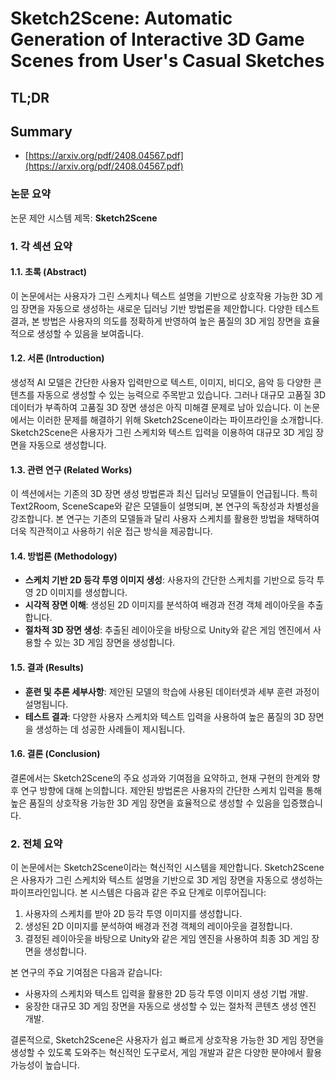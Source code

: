 # Sketch2Scene: Automatic Generation of Interactive 3D Game Scenes from User's Casual Sketches
## TL;DR
## Summary
- [https://arxiv.org/pdf/2408.04567.pdf](https://arxiv.org/pdf/2408.04567.pdf)

### 논문 요약

논문 제안 시스템 제목: **Sketch2Scene**

### 1. 각 섹션 요약

#### 1.1. 초록 (Abstract)
이 논문에서는 사용자가 그린 스케치나 텍스트 설명을 기반으로 상호작용 가능한 3D 게임 장면을 자동으로 생성하는 새로운 딥러닝 기반 방법론을 제안합니다. 다양한 테스트 결과, 본 방법은 사용자의 의도를 정확하게 반영하여 높은 품질의 3D 게임 장면을 효율적으로 생성할 수 있음을 보여줍니다.

#### 1.2. 서론 (Introduction)
생성적 AI 모델은 간단한 사용자 입력만으로 텍스트, 이미지, 비디오, 음악 등 다양한 콘텐츠를 자동으로 생성할 수 있는 능력으로 주목받고 있습니다. 그러나 대규모 고품질 3D 데이터가 부족하여 고품질 3D 장면 생성은 아직 미해결 문제로 남아 있습니다. 이 논문에서는 이러한 문제를 해결하기 위해 Sketch2Scene이라는 파이프라인을 소개합니다. Sketch2Scene은 사용자가 그린 스케치와 텍스트 입력을 이용하여 대규모 3D 게임 장면을 자동으로 생성합니다.

#### 1.3. 관련 연구 (Related Works)
이 섹션에서는 기존의 3D 장면 생성 방법론과 최신 딥러닝 모델들이 언급됩니다. 특히 Text2Room, SceneScape와 같은 모델들이 설명되며, 본 연구의 독창성과 차별성을 강조합니다. 본 연구는 기존의 모델들과 달리 사용자 스케치를 활용한 방법을 채택하여 더욱 직관적이고 사용하기 쉬운 접근 방식을 제공합니다.

#### 1.4. 방법론 (Methodology)
- **스케치 기반 2D 등각 투영 이미지 생성**: 사용자의 간단한 스케치를 기반으로 등각 투영 2D 이미지를 생성합니다.
- **시각적 장면 이해**: 생성된 2D 이미지를 분석하여 배경과 전경 객체 레이아웃을 추출합니다.
- **절차적 3D 장면 생성**: 추출된 레이아웃을 바탕으로 Unity와 같은 게임 엔진에서 사용할 수 있는 3D 게임 장면을 생성합니다.

#### 1.5. 결과 (Results)
- **훈련 및 추론 세부사항**: 제안된 모델의 학습에 사용된 데이터셋과 세부 훈련 과정이 설명됩니다.
- **테스트 결과**: 다양한 사용자 스케치와 텍스트 입력을 사용하여 높은 품질의 3D 장면을 생성하는 데 성공한 사례들이 제시됩니다.

#### 1.6. 결론 (Conclusion)
결론에서는 Sketch2Scene의 주요 성과와 기여점을 요약하고, 현재 구현의 한계와 향후 연구 방향에 대해 논의합니다. 제안된 방법론은 사용자의 간단한 스케치 입력을 통해 높은 품질의 상호작용 가능한 3D 게임 장면을 효율적으로 생성할 수 있음을 입증했습니다.

### 2. 전체 요약

이 논문에서는 Sketch2Scene이라는 혁신적인 시스템을 제안합니다. Sketch2Scene은 사용자가 그린 스케치와 텍스트 설명을 기반으로 3D 게임 장면을 자동으로 생성하는 파이프라인입니다. 본 시스템은 다음과 같은 주요 단계로 이루어집니다:

1. 사용자의 스케치를 받아 2D 등각 투영 이미지를 생성합니다.
2. 생성된 2D 이미지를 분석하여 배경과 전경 객체의 레이아웃을 결정합니다.
3. 결정된 레이아웃을 바탕으로 Unity와 같은 게임 엔진을 사용하여 최종 3D 게임 장면을 생성합니다.

본 연구의 주요 기여점은 다음과 같습니다:
- 사용자의 스케치와 텍스트 입력을 활용한 2D 등각 투영 이미지 생성 기법 개발.
- 웅장한 대규모 3D 게임 장면을 자동으로 생성할 수 있는 절차적 콘텐츠 생성 엔진 개발.

결론적으로, Sketch2Scene은 사용자가 쉽고 빠르게 상호작용 가능한 3D 게임 장면을 생성할 수 있도록 도와주는 혁신적인 도구로서, 게임 개발과 같은 다양한 분야에서 활용 가능성이 높습니다.